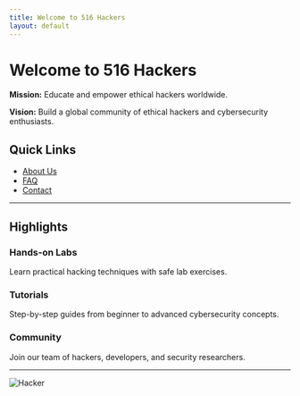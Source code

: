 ```yaml
---
title: Welcome to 516 Hackers
layout: default
---
```


# Welcome to 516 Hackers

**Mission:** Educate and empower ethical hackers worldwide.  

**Vision:** Build a global community of ethical hackers and cybersecurity enthusiasts.  

## Quick Links
- [About Us](about.md)
- [FAQ](faq.md)
- [Contact](contact.md)

---

## Highlights

### Hands-on Labs
Learn practical hacking techniques with safe lab exercises.

### Tutorials
Step-by-step guides from beginner to advanced cybersecurity concepts.

### Community
Join our team of hackers, developers, and security researchers.

---

![Hacker](assets/images/hacker-bg.jpg)
